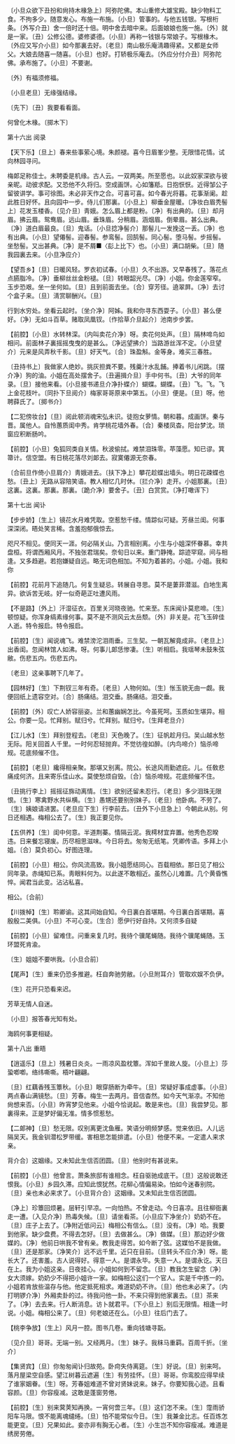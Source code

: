 <!-- { "loadSidebar": true } -->
〔小旦众欲下丑扮和尙持木椽急上〕阿弥陀佛。本山重修大雄宝殿。缺少物料工食。不拘多少。随意发心。布施一布施。〔小旦〕管事的。与他五钱银。写根桁条。〔外写介丑〕舍一倍时还十倍。明中舍去暗中来。后面娘娘也施一施。〔外〕就是一家。〔丑〕公修公德。婆修婆德。〔小旦〕再称一钱银与常娘子。写根椽木。〔外应又写介小旦〕如今那裏去好。〔老旦〕南山极乐庵淸趣得紧。又都是女师父。大娘去随喜一随喜。〔小旦〕也好。打轿极乐庵去。〔外应分付介丑〕阿弥陀佛。承布施了。〔小旦〕不要谢。 

〔外〕有福须修福。

〔小旦老旦〕无缘强结缘。

〔先下〕〔丑〕我要看看面。

何曾化木椽。〔掷木下〕 

第十六出
阅录

【天下乐】〔旦上〕春来些事萦心境。朱颜褪。喜今日眉峯少整。无限惜花情。试向林园寻问。

梅郞足称佳士。未聘委是机缘。古人云。一双两美。所至愿也。以此奴家深欲与彼亲昵。动彼求配。又恐他不久将归。空成画饼。心如籓羝。日抱恹恹。近得邹公子留彼讲学。事可徐图。未必非天作之合。可喜可喜。如今春光将暮。花事渐阑。趁此胜日好怀。且向园中一步。侍儿们那裏。〔小旦上〕柳垂金屋暖。〔净妆白眉秃髻上〕花发玉楼香。〔见介旦〕靑娥。怎么眉上都是粉。〔净〕有出典的。〔旦〕却月眉。拂云眉。鸳鸯眉。远山眉。垂珠眉。分稍眉。涵烟眉。倒晕眉。甚么出典。〔净〕道白眉最良。〔旦〕鬼话。〔小旦捻净髻介〕那髻儿一发挽这一丢。〔净〕也有出典。〔小旦〕望僊髻。迎春髻。参鸾髻。回鹄髻。同心髻。堕马髻。步摇髻。坐愁髻。又出甚典。〔净〕是不屑■〈髟上比下〉也。〔小旦〕满口胡柴。〔旦〕随我园裏去来。〔小旦净应介〕 

【望吾乡】〔旦〕日暖风轻。罗衣初试春。〔小旦〕久不出游。又早春残了。落花点点臙脂冷。〔净〕垂柳丝丝金粉褪。〔旦〕转眼韶光尽。〔净〕小姐。你金莲窄窄。玉步恐艰。坐一坐何如。〔旦〕且到前面去坐。〔合〕穿芳径。遶翠屛。〔净〕去讨个盒子来。〔旦〕淸赏聊酬兴。〔旦〕 

行到水穷处。坐看云起时。〔坐介净〕阿姊。我和你寻东西耍子。〔小旦〕甚么便好。〔净〕无如斗百草。赌取凤凰钗。〔作拾草介旦起介〕池南步步罢。 

【前腔】〔小旦〕水转林深。〔内叫卖花介净〕呀。卖花何处声。〔旦〕隔林啼鸟如相问。前面林子裏摇摇曳曳的是甚么。〔净远望拂介〕当路游丝浑不定。〔小旦望介〕元来是风弄秋千影。〔旦〕好天气。〔合〕珠盈斛。金等身。难买三春胜。

〔丑持书上〕我做家人绝妙。挑灰担粪不要。残羹汁水乱餔。捧着书儿闲跳。〔摆介净〕狗的油。小姐在高处摆舍子。〔丑遍揖介旦〕手中何书。〔丑〕大爷的同年录。〔旦〕接他来看。〔小旦接书递旦介净扑蝶介〕蝴蝶。蝴蝶。〔丑〕飞。飞。飞上金花枝叶。〔同扑下旦阅介〕梅家哥哥原来中第五。〔小旦〕便是。〔旦〕呀。他聘薛氏了。〔掷书介〕 

【二犯傍妆台】〔旦〕阅此顿消魂宋弘未识。徒抱女萝情。朝和暮。成画饼。秦与晋。属他人。自怜蕙质闺中秀。肯学桃花墙外春。〔合〕秦楼凤杳。阳台梦沈。琐窗应积断肠吟。

【前腔】〔小旦〕兔狐同类自关情。秋波偷拭。难禁泪珠零。苹藻愿。知已谬。箕箒计。信空盟。有日桃花落尽刘郞去。寂寞僊源无奈春。

〔合前旦作倚小旦肩介〕靑娥进去。〔扶下净上〕攀花趁蝶出墙头。明日花疎蝶也愁。〔丑上〕无路从容陪笑语。教人相忆几时休。〔拦介净〕走开。小姐那裏。〔丑〕这裏。这裏。那裏。那裏。〔跪介净〕要舍子。〔丑〕白赏赏。〔净打噉诨下〕 

第十七出
闻讣

【步步娇】〔生上〕镜花水月难凭取。空惹愁千缕。情踪似可疑。芳昼兰闺。何事深深闭。晤处笑言稀。含羞抱郁俄惊去。

咫尺不相见。便同天一涯。何必隔关山。乃言相别离。小生与小姐深怀眷慕。幸共盘桓。将谓西厢风月。不独张君瑞矣。奈旬日以来。重门静掩。踪迹罕窥。间与相逢。又多趋避。若抱嫌疑自远。略无词色相加。不知为着甚的。小姐。小姐。我和你 

【前腔】花前月下追随几。何复生疑忌。转展自寻思。莫不是萋菲潜滋。白地生离异。欲诉苦无岐。好一似奇葩正吐遭风雨。

【不是路】〔外上〕汗湿征衣。百里关河晓夜驰。忙来至。东床闻讣莫悲啼。〔生〕顿惊疑。你浑身缟素缘何事。莫不是不测风云太岳颓。〔外〕非关是。花飞玉碎佳人逝。特令报启。特令报启。

【前腔】〔生〕闻说魂飞。难禁滂沱泪雨垂。三生契。一朝瓦解竟成非。〔老旦上〕出香闺。忽闻林馆人如沸。呀。何事儿郞恁惨凄。〔生〕听相启。我瑶琴未鼓朱弦敝。伤悲五内。伤悲五内。

〔老旦〕这亲事聘下几年了。 

【园林好】〔生〕下荆钗三年有奇。〔老旦〕人物何如。〔生〕怅玉貌无由一觑。我便回纸上遗容空对。〔合〕肠痛结。泪交垂。肠痛结。泪交垂。

【前腔】〔外〕叹亡人娇容丽姿。兰和蕙幽娴怎比。今虽死呵。玉质如生堪异。相公。你要一见。忙拜别。赋归兮。忙拜别。赋归兮。〔生拜老旦介〕 

【江儿水】〔生〕拜别登程去。〔老旦〕天色晚了。〔生〕征帆趁月归。吴山越水愁无际。阳关回首人千里。一时何忍轻抛弃。不觉彷徨如醉。〔内鸟啼介〕恼杀啼规。花底频催不住。

【前腔】〔老旦〕纔得相亲聚。那堪又别离。院公。长途风雨勤遮庇。儿。任敎悲痛成何济。且来寄乐佳山水。莫使愁烦自毁。〔合〕恼杀啼规。花底频催不住。

〔丑挑行李上〕摇摇征旆动离情。〔生〕欲别还留未忍行。〔老旦〕多少泪珠无限恨。〔生〕寒禽野水共纵横。〔生〕愚甥还要别别妹子。〔老旦〕他卧病。不劳了。〔生〕姨娘请进罢。〔老旦应下生〕行李前去。〔丑外下小旦急上〕今朝此从别。何日还相遇。梅相公去了。〔生〕我正要见你。 

【五供养】〔生〕闺中何意。半道荆蓁。情隔云泥。我樗材宜弃置。他秀色忍暌违。日来餐忘寝废。历尽相思滋味。今日将去。匆匆无纸笔。凭卿传语。多拜上小姐。〔合〕莫负初心。好图连理。

【前腔】〔小旦〕相公。你风流高致。我小姐愿结同心。百载相依。那日见了相公同年录。赤绳知已系。靑眼料何为。以此遂不敢相近。虽然心儿难置。几个黄昏憔悴。闻君当此变。沾沾私喜。

相公。〔合前〕 

【川拨棹】〔生〕聆卿谕。这其间始自知。今日裏白首堪期。今日裏白首堪期。喜殷殷二美俱。〔小旦〕不可心变。〔生合〕愿伊行好自持。又何须多自疑

【前腔】〔小旦〕留难住。问重来复几时。我待个骥尾蝇随。我待个骥尾蝇随。玉环盟死肯渝。

〔生〕姐姐不要哄我。〔小旦合前〕 

【尾声】〔生〕重来仍恐多推避。枉自奔驰劳敝。〔小旦附耳介〕管取欢娱不负伊。

〔生〕花开只恐看来迟。

芳草无情人自迷。

〔小旦〕报答春光知有处。

海鸥何事更相疑。 

第十八出
重晤

【逍遥乐】〔旦上〕残暑日炎炎。一雨凉风盈枕簟。浑如千里故人旋。〔小旦上〕莎蛩喞喞。络纬嘶嘶。梧叶翩翩。

〔旦〕红藕香残玉簟秋。〔小旦〕眼穿肠断为牵牛。〔旦〕常疑好事成虚事。〔小旦〕两点春山满镜愁。〔旦〕芳春。梅生一去两月。音信杳然。如今天气渐凉。不知他尙想来否。〔小旦〕昨宵梦见他来。小姐今恰说起。敢是来也。〔旦〕我尝梦见。那裏得来。正是梦好偏无准。情多惯惹愁。 

【二郞神】〔旦〕愁无限。叹别离更沈鱼雁。笑语分明频梦感。觉来依旧。人儿远隔吴天。我金钏潜松罗带缓。害相思怎能排遣。〔小旦〕他便不来。一定遣人来求亲。 

背介合〕这姻缘。又未知此生信否团圆。〔旦〕他别时有甚说来。 

【前腔】〔小旦〕他曾言。萧条旅邸有谁相念。枉自驱驰成底干。〔旦〕这般说敢还恨我。〔小旦〕乡园久滞。应知此恨犹然。花柳心情偏易染。怕如今迷春别院。〔旦〕亲也未必来求了。〔小旦背介合〕这姻缘。又未知此生信否团圆。

〔净上〕珍簟回烦暑。层轩引早凉。一向怕热。不曾走动。今日喜凉。且往柳衙裏走一遭。〔入见介净〕热毒失候。〔旦〕请坐看茶。〔小旦应下净坐介〕奶奶不在。〔旦〕庄子上去了。〔净附近低问云〕梅相公有信么。〔旦〕没有。〔净〕哈。我要到他家。缺少盘费。不得去怎好。〔旦〕去做甚么。〔净〕做媒。〔旦〕那边好少做媒的。〔净〕他前日哄我不曾有亲。教我走得苦。如今断了弦。这媒怕不是我做。〔旦〕还是那家。〔净笑介〕远不远千里。近只在目前。〔旦转头不应介净〕呀。能长大了。还害羞。古人说得好。得意一人。是谓永毕。失意一人。是谓永讫。天日在上。我为小姐这亲。日夜挂心。小姐如何到不留念。〔旦〕教我怎生留念〔净〕女大须嫁。奶奶少不得把小姐许一家。如梅相公这们一个官人。实是千中拣一的。小姐若肯放些温存与他。他定抵死相求。难道奶奶不许。〔旦〕他也未必来了。〔内打明锣介净〕外厢卖卦的过。待我问他一卦。不来只得到他家裏去。〔旦〕茶来了。〔净〕去去来。行人断消息。访卜就君平。〔下小旦上〕别后无限情。相逢一时说。小姐。梅相公来了。〔旦〕何老娘还在么。〔小旦〕往后门去了。 

【桃李争放】〔生上〕风月一腔。图书几卷。重向钱塘寻翫。

〔见介旦〕哥哥。无端一别。又经两月。〔生〕妹子。我秣马重羁。百周千折。〔坐介〕 

【集贤宾】〔旦〕你匆匆闻讣归故苑。卧疴失侍离筵。〔生〕好说。〔旦〕别来呵。落月屋梁空自感。望江树暮云遮遍〔生〕有劳挂怀。〔旦〕哥哥。你鸾胶应得早续了谁家姻眷。〔生〕呀。芳春姐难道不曾对贤妹说来。妹子。你要知我心迹。且看容颜。〔旦〕你容瘦减。这敢是蓬窗劳倦。

【前腔】〔生〕别来蓂荚知再换。一宵何啻三年。〔旦〕这们怎不来。〔生〕霪雨骄阳车马限。恨不能离魂缱绻。〔旦〕怕不能常似今日。〔生〕我兼金比志。任百炼怎能更变。〔旦〕兄果如此。妾亦非有胸无心者。〔生〕小生岂不知你容瘦减。难道是绣房劳倦。

